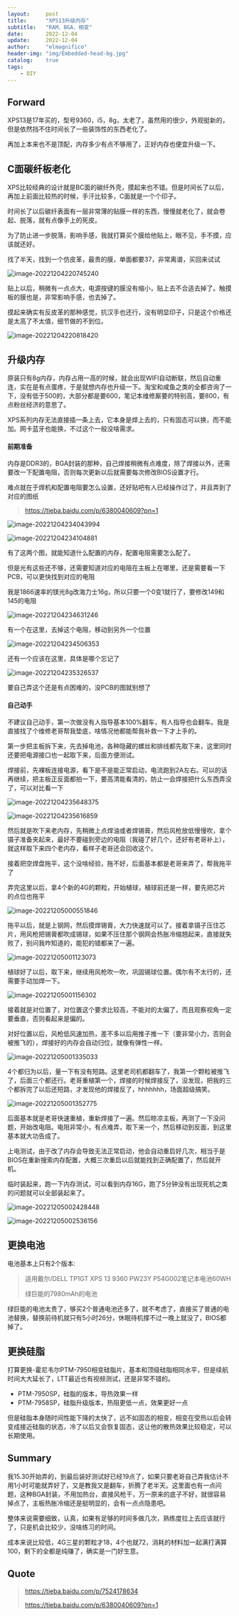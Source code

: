 ```yaml
---
layout:     post
title:      "XPS13升级内存"
subtitle:   "RAM、BGA、相变"
date:       2022-12-04
update:     2022-12-04
author:     "elmagnifico"
header-img: "img/Embedded-head-bg.jpg"
catalog:    true
tags:
    - DIY
---
```


## Forward

XPS13是17年买的，型号9360，i5，8g，太老了，虽然用的很少，外观挺新的，但是依然挡不住时间长了一些装饰性的东西老化了。

再加上本来也不是顶配，内存多少有点不够用了，正好内存也便宜升级一下。



## C面碳纤板老化

XPS比较经典的设计就是BC面的碳纤外壳，摸起来也不错。但是时间长了以后，再加上前面比较热的时候，手汗比较多，C面就是一个个印子。

时间长了以后碳纤表面有一层非常薄的贴膜一样的东西，慢慢就老化了，就会卷起、脱落，就有点像手上的死皮。

为了防止进一步脱落，影响手感，我就打算买个膜给他贴上，眼不见，手不摸，应该就还好。

找了半天，找到一个仿皮革，最贵的膜，单面都要37，非常离谱，买回来试试

![image-20221204220745240](http://img.elmagnifico.tech:9514/static/upload/elmagnifico/202212042207327.png)

贴上以后，稍微有一点点大，电源按键的膜没有缩小，贴上去不合适去掉了。触摸板的膜也是，非常影响手感，也去掉了。

摸起来确实有反皮革的那种感觉，抗汉手也还行，没有明显印子，只是这个价格还是太高了不太值，细节做的不到位。

![image-20221204220818420](http://img.elmagnifico.tech:9514/static/upload/elmagnifico/202212042208662.png)



## 升级内存

原装只有8g内存，内存占用一高的时候，就会出现WIFI自动断联，然后自动重连，实在是有点蛋疼，于是就想内存也升级一下。淘宝和咸鱼之类的全都咨询了一下，没有低于500的，大部分都是要600，笔记本维修厮要的特别高，要800，有点粉丝经济的意思了。

XPS系列内存无法直接插一条上去，它本身是焊上去的，只有固态可以换，而不能加。网卡蓝牙也能换，不过这个一般没啥需求。



#### 前期准备

内存是DDR3的，BGA封装的那种，自己焊接稍微有点难度，除了焊接以外，还需要改一下配置电阻，否则每次更新以后就需要每次修改BIOS设置才行。

难点就在于焊机和配置电阻要怎么设置，还好贴吧有人已经操作过了，并且弄到了对应的图纸

> https://tieba.baidu.com/p/6380040609?pn=1

![image-20221204234043994](http://img.elmagnifico.tech:9514/static/upload/elmagnifico/202212042340056.png)

![image-20221204234104881](http://img.elmagnifico.tech:9514/static/upload/elmagnifico/202212042341940.png)

有了这两个图，就能知道什么配置的内存，配置电阻需要怎么配了。

但是光有这些还不够，还需要知道对应的电阻在主板上在哪里，还是需要看一下PCB，可以更快找到对应的电阻

我是1866速率的镁光8g改海力士16g，所以只要一个0变1就行了，要修改149和145的电阻

![image-20221204234631246](http://img.elmagnifico.tech:9514/static/upload/elmagnifico/202212042346277.png)

有一个在这里，去掉这个电阻，移动到另外一个位置

![image-20221204234506353](http://img.elmagnifico.tech:9514/static/upload/elmagnifico/202212042345571.png)

还有一个应该在这里，具体是哪个忘记了

![image-20221204235326537](http://img.elmagnifico.tech:9514/static/upload/elmagnifico/202212042353949.png)

要自己弄这个还是有点困难的，没PCB的图就别想了



#### 自己动手

不建议自己动手，第一次做没有人指导基本100%翻车，有人指导也会翻车。我是直接找了个维修老哥帮我垫底，啥情况他都能帮我补救一下才上手的。



第一步把主板拆下来，先去掉电池，各种隐藏的螺丝和排线都先取下来，这里同时还要把电源接口也一起取下来，后面方便测试。

焊接前，先裸板连接电源，看下是不是能正常启动，电流跑到2A左右。可以的话再继续，把主板正反面都拍一下，要高清能看清的，防止一会焊接把什么东西弄没了，可以对比看一下

![image-20221204235648375](http://img.elmagnifico.tech:9514/static/upload/elmagnifico/202212042356577.png)

![image-20221204235616859](http://img.elmagnifico.tech:9514/static/upload/elmagnifico/202212042356111.png)



然后就是吹下来老内存，先稍微上点焊油或者焊锡膏，然后风枪放低慢慢吹，拿个镊子准备夹起来，最好不要碰到旁边的电阻（我碰了好几个，还好有老哥补上），就这样取下来四个老内存，看样子老哥还会回收这个。

接着把空焊盘拖平，这个没啥经验，拖不好，后面基本都是老哥来弄了，帮我拖平了

弄完这里以后，拿4个新的4G的颗粒，开始植球，植球前还是一样，要先把芯片的点位也拖平

![image-20221205000551846](http://img.elmagnifico.tech:9514/static/upload/elmagnifico/202212050005000.png)

拖平以后，就是上钢网，然后摸焊锡膏，大力快速就可以了。接着拿镊子压住芯片，用风枪把锡膏都吹成锡球，如果不压住那个钢网会热胀冷缩翘起来，直接就失败了，别问我咋知道的，能犯的错都来了一遍。

![image-20221205001123073](http://img.elmagnifico.tech:9514/static/upload/elmagnifico/202212050011254.png)

植球好了以后，取下来，继续用风枪吹一吹，巩固锡球位置。偶尔有不太行的，还需要手动加焊一下。

![image-20221205001156302](http://img.elmagnifico.tech:9514/static/upload/elmagnifico/202212050011379.png)

接着就是对位置了，对位置这个要求比较高，不能对的太偏了，而且观察视角一定要垂直，否则看起来是偏的。

对好位置以后，风枪低风速加热，差不多以后用推子推一下（要非常小力，否则会被推飞的），焊接好的内存会自动归位，就像有弹性一样。

![image-20221205001335033](http://img.elmagnifico.tech:9514/static/upload/elmagnifico/202212050013126.png)

4个都归为以后，量一下有没有短路。这里老司机都翻车了，我第一个颗粒被推飞了，后面三个都还行。老哥重植第一个，焊接的时候焊接反了，没发现，把我的三个都拆完了以后还短路，才发现他的焊接反了，hhhhhhh，场面超级搞笑。

![image-20221205001352775](http://img.elmagnifico.tech:9514/static/upload/elmagnifico/202212050013876.png)

后面基本就是老哥快速重植，重新焊接了一遍。然后晾凉主板，再测了一下没问题，开始改电阻。电阻非常小，有点难弄，取下来一个，然后移动到反面，到这里基本就大功告成了。

上电测试，由于改了内存会导致无法正常启动，他会自动重启好几次，相当于是BIOS在重新搜索内存配置，大概三次重启以后就能找到正确配置了，然后就开机。

临时装起来，跑一下内存测试，可以看到内存16G，跑了5分钟没有出现死机之类的问题就可以全部装起来了。

![image-20221205002428448](http://img.elmagnifico.tech:9514/static/upload/elmagnifico/202212050024641.png)



![image-20221205002536156](http://img.elmagnifico.tech:9514/static/upload/elmagnifico/202212050025197.png)



## 更换电池

电池基本上只有2个版本:

> 适用戴尔/DELL TP1GT XPS 13 9360 PW23Y P54G002笔记本电池60WH
>
> 绿巨能的7980mAh的电池

绿巨能的电池太贵了，够买2个普通电池还多了，就不考虑了，直接买了普通的电池替换，替换前待机就只有5小时26分，休眠待机撑不过一晚上就没了，BIOS都掉了。



## 更换硅脂

打算更换-霍尼韦尔PTM-7950相变硅脂片，基本和顶级硅脂相同水平，但是续航时间大大延长了，LTT最近也有视频测试，还是非常不错的。



- PTM-7950SP，硅脂的版本，导热效果一样
- PTM-7958SP，硅脂升级版本，热阻更低一点，效果更好一点

但是硅脂本身随时间性能下降的太快了，远不如固态的相变，相变在受热以后会转变成接近硅脂的状态，冷了以后又会恢复固态，这让他的散热效果比较稳定，可以长期使用。



## Summary

我15.30开始弄的，到最后装好测试好已经19点了，如果只要老哥自己弄我估计不用1小时可能就弄好了，又是教我又是翻车，折腾了老半天。这里面也有一点问题，这种BGA封装，不用加热台，直接风枪干，万一原来的底子不好，就很容易掉点了，主板热胀冷缩还是挺明显的，会有一点点隐患吧。

整体来说需要细致，认真，如果有足够的时间多做几次，熟练度拉上去应该就行了，只是机会比较少，没啥练习的时间。

成本来说比较低，4G三星的颗粒才18，4个也就72，消耗的材料加一起满打满算100，剩下的全都是纯赚了，确实是一门好生意。



## Quote

> https://tieba.baidu.com/p/7524178634
>
> https://tieba.baidu.com/p/6380040609?pn=1
